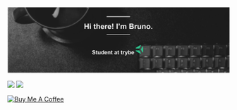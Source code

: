 <img src="https://github.com/brunoarduarte/brunoarduarte/blob/main/img/header.png?raw=true" alt="GitHub README header image">

<p></a> <a href="https://www.linkedin.com/in/brunoarduarte/"><img src="https://img.shields.io/badge/linkedin-%230077B5.svg?&style=for-the-badge&logo=linkedin&logoColor=white" height=25></a> <a href="https://www.instagram.com/brunoarduarte/?hl=pt-br"><img src="https://img.shields.io/badge/instagram-%23E4405F.svg?&style=for-the-badge&logo=instagram&logoColor=white" height=25></p>

<a href="https://www.buymeacoffee.com/brunoarduarte" target="_blank" rel="noreferrer nofollow">
  <img src="https://cdn.buymeacoffee.com/buttons/default-red.png" alt="Buy Me A Coffee" height="40" width="170" >
</a>

<!--
**brunoarduarte/brunoarduarte** is a ✨ _special_ ✨ repository because its `README.md` (this file) appears on your GitHub profile.

Here are some ideas to get you started:

- 🔭 I’m currently working on ...
- 🌱 I’m currently learning ...
- 👯 I’m looking to collaborate on ...
- 🤔 I’m looking for help with ...
- 💬 Ask me about ...
- 📫 How to reach me: ...
- 😄 Pronouns: ...
- ⚡ Fun fact: ...
!-->
